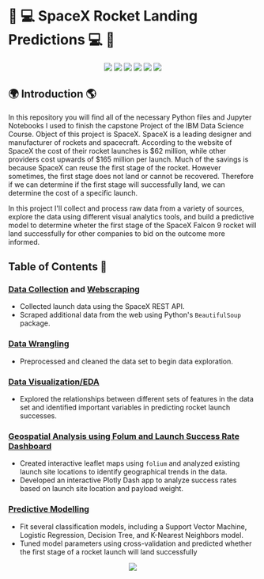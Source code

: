 #     🚀 💻 SpaceX Rocket Landing Predictions 💻 🚀 

<p align="center">
  <img src="https://img.shields.io/badge/Python-3670A0?&logo=python&logoColor=ffffff" /> 
  <img src="https://img.shields.io/badge/NumPy-%23013243.svg?&logo=numpy&logoColor=white"/> 
  <img src="https://img.shields.io/badge/pandas-%23130754.svg?logo=pandas&logoColor=white"/>
  <img src="https://img.shields.io/badge/scikit--learn-%23F89939.svg?&logo=scikit-learn&logoColor=white"/>
  <img src="https://img.shields.io/badge/Plotly-%233F4F75.svg?&logo=plotly&logoColor=white"/>
  <img src="https://img.shields.io/badge/Jupyter-%23F37725.svg?&logo=jupyter&logoColor=white"/>
</p> 


## 🌍 Introduction  🌎
In this repository you will find all of the necessary Python files and Jupyter Notebooks I used to finish the capstone Project of the IBM Data Science Course. Object of this project is SpaceX. SpaceX is a leading designer and manufacturer of rockets and spacecraft. According to the website of SpaceX the cost of their rocket launches is $62 million, while other providers cost upwards of $165 million per launch. Much of the savings is because SpaceX can reuse the first stage of the rocket. However sometimes, the first stage does not land or cannot be recovered. Therefore if we can determine if the first stage will successfully land, we can determine the cost of a specific launch. 

In this project I'll collect and process raw data from a variety of sources, explore the data using different visual analytics tools, and build a predictive model to determine wheter the first stage of the SpaceX Falcon 9 rocket will land successfully for other companies to bid on the outcome more informed.


## Table of Contents 👾
### [Data Collection](https://github.com/TonyGlimm/Applied-Data-Science-Capstone/tree/master/01%20-%20Data%20Collection) and [Webscraping](https://github.com/TonyGlimm/Applied-Data-Science-Capstone/tree/master/01%20-%20Data%20Collection)
- Collected launch data using the SpaceX REST API.
- Scraped additional data from the web using Python's `BeautifulSoup` package.

### [Data Wrangling](https://github.com/TonyGlimm/Applied-Data-Science-Capstone/tree/master/02%20-%20Data%20Wrangling)
- Preprocessed and cleaned the data set to begin data exploration.

### [Data Visualization/EDA](https://github.com/TonyGlimm/Applied-Data-Science-Capstone/tree/master/03%20Exploratory%20Data%20Analysis)
- Explored the relationships between different sets of features in the data set and identified important variables in predicting rocket launch successes.

### [Geospatial Analysis using Folum and Launch Success Rate Dashboard](https://github.com/TonyGlimm/Applied-Data-Science-Capstone/tree/master/04-Interactive%20Visual%20Analytics)
- Created interactive leaflet maps using `folium` and analyzed existing launch site locations to identify geographical trends in the data.
- Developed an interactive Plotly Dash app to analyze success rates based on launch site location and payload weight.

### [Predictive Modelling](https://github.com/TonyGlimm/Applied-Data-Science-Capstone/tree/master/05%20-%20Predictive%20Analysis%20(Classification))
- Fit several classification models, including a Support Vector Machine, Logistic Regression, Decision Tree, and K-Nearest Neighbors model.
- Tuned model parameters using cross-validation and predicted whether the first stage of a rocket launch will land successfully 


<p align="center">
  <img src="https://media.designrush.com/inspiration_images/134929/conversions/_1512513081_152_ibm-mobile.jpg"/>
</p>
